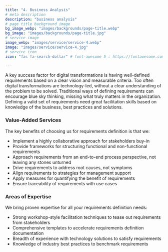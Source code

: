```yaml
---
title: "4. Business Analysis"
# meta description
description: "business analysis"
# page title background image
bg_image_webp: "images/backgrounds/page-title.webp"
bg_image: "images/backgrounds/page-title.jpg"
# service image
image_webp: "images/service/service-4.webp"
image: "images/service/service-4.jpg"
# service icon
icon: "fas fa-search-dollar" # font-awesome 5 : https://fontawesome.com/icons/

---
```


A key success factor for digital transformations is having well-defined requirements based on a clear vision and measurable criteria. Too often digital transformations are technology-led, without a clear understanding of the problem to be solved. Traditional ways of defining requirements can encourage blue sky thinking, missing what truly matters in the organization. Defining a valid set of requirements need great facilitation skills based on knowledge of the business, best practices and solutions.

### Value-Added Services
The key benefits of choosing us for requirements definition is that we:
-	Implement a highly collaborative approach for stakeholders buy-in
-	Provide frameworks for structuring functional and non-functional requirements
-	Approach requirements from an end-to-end process perspective, not leaving any stones unturned
-	Drive requirements to address root causes, not symptoms 
-	Align requirements to strategies for management support
-	Apply measures for quantifying the benefit of requirements
-	Ensure traceability of requirements with use cases

### Areas of Expertise
We bring proven expertise for all your requirements definition needs:
-	Strong workshop-style facilitation techniques to tease out requirements from stakeholders
-	Comprehensive templates to accelerate requirements definition documentation
-   Breadth of experience with technology solutions to satisfy requirements
-	Knowledge of industry best practices to benchmark requirements